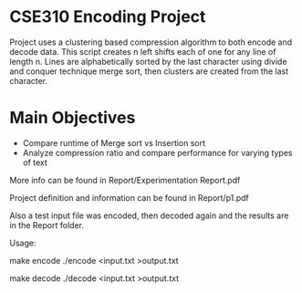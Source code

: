 # CSE310 Encoding Project
Project uses a clustering based compression algorithm to both encode and decode data. This script creates n left shifts each of one for any line of length n. Lines are alphabetically sorted by the last character using divide and conquer technique merge sort, then clusters are created from the last character.  

# Main Objectives
- Compare runtime of Merge sort vs Insertion sort
- Analyze compression ratio and compare performance for varying types of text

More info can be found in Report/Experimentation Report.pdf

Project definition and information can be found in Report/p1.pdf

Also a test input file was encoded, then decoded again and the results are in the Report folder. 

Usage: 

make encode
./encode <input.txt >output.txt

make decode 
./decode <input.txt >output.txt

